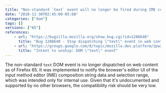 ```yaml
---
title: "Non-standard `text` event will no longer be fired during IME composition"
date: "2018-11-30T02:45:00-05:00"
categories: ["dom"]
tags: []
versions: ["65"]
references:
    - url: "https://bugzilla.mozilla.org/show_bug.cgi?id=1288640"
      title: "Bug 1288640 - Stop dispatching \"text\" event in web contents"
    - url: "https://groups.google.com/d/topic/mozilla.dev.platform/2pw2HxiCIbc/discussion"
      title: "Intent to unship: DOM \"text\" event"
---
```

The non-standard `text` DOM event is no longer dispatched on web content as of Firefox 65. It was implemented to notify the browser's editor UI of the input method editor (IME) composition string data and selection range, which was intended only for internal use. Given that it's undocumented and supported by no other browsers, the compatibility risk should be very low.
